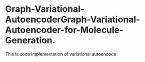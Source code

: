# Graph-Variational-AutoencoderGraph-Variational-Autoencoder-for-Molecule-Generation.
This is code implementation of variational autoencode
